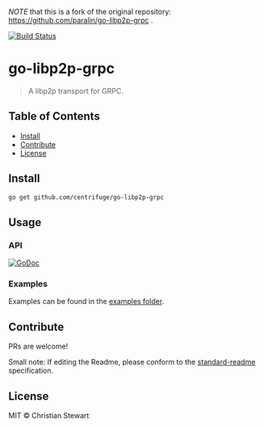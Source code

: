 _NOTE_ that this is a fork of the original repository: https://github.com/paralin/go-libp2p-grpc .

[![Build Status](https://travis-ci.com/centrifuge/go-libp2p-grpc.svg?branch=master)](https://travis-ci.com/centrifuge/go-libp2p-grpc)

go-libp2p-grpc
===================

> A libp2p transport for GRPC.

## Table of Contents

- [Install](#install)
- [Contribute](#contribute)
- [License](#license)

## Install

```sh
go get github.com/centrifuge/go-libp2p-grpc
```

## Usage

### API

[![GoDoc](https://godoc.org/github.com/centrifuge/go-libp2p-grpc?status.svg)](https://godoc.org/github.com/centrifuge/go-libp2p-grpc)

### Examples 

Examples can be found in the [examples folder](examples).

## Contribute

PRs are welcome!

Small note: If editing the Readme, please conform to the [standard-readme](https://github.com/RichardLitt/standard-readme) specification.

## License

MIT © Christian Stewart
